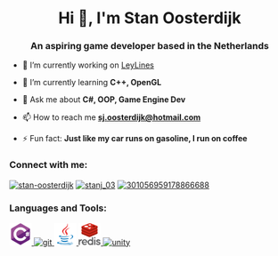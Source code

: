 <h1 align="center">Hi 👋, I'm Stan Oosterdijk</h1>
<h3 align="center">An aspiring game developer based in the Netherlands</h3>

- 🔭 I’m currently working on [LeyLines](-)

- 🌱 I’m currently learning **C++, OpenGL**

- 💬 Ask me about **C#, OOP, Game Engine Dev**

- 📫 How to reach me **sj.oosterdijk@hotmail.com**

- ⚡ Fun fact: **Just like my car runs on gasoline, I run on coffee**

<h3 align="left">Connect with me:</h3>
<p align="left">
<a href="https://linkedin.com/in/stan-oosterdijk" target="blank"><img align="center" src="https://raw.githubusercontent.com/rahuldkjain/github-profile-readme-generator/master/src/images/icons/Social/linked-in-alt.svg" alt="stan-oosterdijk" height="30" width="40" /></a>
<a href="https://instagram.com/stanj_03" target="blank"><img align="center" src="https://raw.githubusercontent.com/rahuldkjain/github-profile-readme-generator/master/src/images/icons/Social/instagram.svg" alt="stanj_03" height="30" width="40" /></a>
<a href="https://discord.gg/301056959178866688" target="blank"><img align="center" src="https://raw.githubusercontent.com/rahuldkjain/github-profile-readme-generator/master/src/images/icons/Social/discord.svg" alt="301056959178866688" height="30" width="40" /></a>
</p>

<h3 align="left">Languages and Tools:</h3>
<p align="left"> <a href="https://www.w3schools.com/cs/" target="_blank" rel="noreferrer"> <img src="https://raw.githubusercontent.com/devicons/devicon/master/icons/csharp/csharp-original.svg" alt="csharp" width="40" height="40"/> </a> <a href="https://git-scm.com/" target="_blank" rel="noreferrer"> <img src="https://www.vectorlogo.zone/logos/git-scm/git-scm-icon.svg" alt="git" width="40" height="40"/> </a> <a href="https://www.java.com" target="_blank" rel="noreferrer"> <img src="https://raw.githubusercontent.com/devicons/devicon/master/icons/java/java-original.svg" alt="java" width="40" height="40"/> </a> <a href="https://redis.io" target="_blank" rel="noreferrer"> <img src="https://raw.githubusercontent.com/devicons/devicon/master/icons/redis/redis-original-wordmark.svg" alt="redis" width="40" height="40"/> </a> <a href="https://unity.com/" target="_blank" rel="noreferrer"> <img src="https://www.vectorlogo.zone/logos/unity3d/unity3d-icon.svg" alt="unity" width="40" height="40"/> </a> </p>
